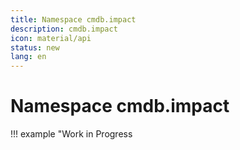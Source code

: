 ```yaml
---
title: Namespace cmdb.impact
description: cmdb.impact
icon: material/api
status: new
lang: en
---
```


# Namespace cmdb.impact

!!! example "Work in Progress
